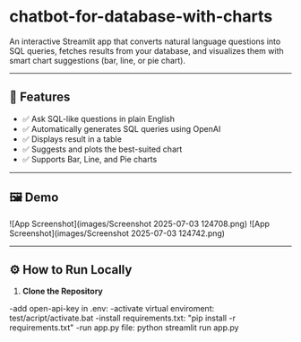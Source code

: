 ﻿# chatbot-for-database-with-charts


An interactive Streamlit app that converts natural language questions into SQL queries, fetches results from your database, and visualizes them with smart chart suggestions (bar, line, or pie chart).



---

## 🚀 Features

- ✅ Ask SQL-like questions in plain English
- ✅ Automatically generates SQL queries using OpenAI
- ✅ Displays result in a table
- ✅ Suggests and plots the best-suited chart
- ✅ Supports Bar, Line, and Pie charts

---

## 🖼️ Demo

![App Screenshot](images/Screenshot 2025-07-03 124708.png)
![App Screenshot](images/Screenshot 2025-07-03 124742.png)


---

## ⚙️ How to Run Locally

1. **Clone the Repository**

-add open-api-key in .env: 
-activate virtual enviroment: test/acript/activate.bat
-install requirements.txt: "pip install -r requirements.txt"
-run app.py file: python streamlit run app.py

